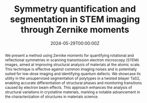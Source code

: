 ---
title: "Symmetry quantification and segmentation in STEM imaging through Zernike moments"
authors:
- admin
- Cheng Zhang
- Xiaoxu Zhao
- N. Duane Loh
author_notes:
- Corresponding author
- 
- 
- Corresponding author
date: "2024-05-29T00:00:00Z"
doi: ""

# Schedule page publish date (NOT publication's date).
publishDate: "2024-05-28T00:00:00Z"

# Publication type.
# Accepts a single type but formatted as a YAML list (for Hugo requirements).
# Enter a publication type from the CSL standard.
publication_types:
- article-journal
publication: '***Chinese Physics B***'

# Publication name and optional abbreviated publication name.
publication: ""
publication_short: ""

abstract: We present a method using Zernike moments for quantifying rotational and reflectional symmetries in scanning transmission electron microscopy (STEM) images, aimed at improving structural analysis of materials at the atomic scale. This technique is effective against common imaging noises and is potentially suited for low-dose imaging and identifying quantum defects. We showcase its utility in the unsupervised segmentation of polytypes in a twisted bilayer TaS2, enabling accurate differentiation of structural phases and monitoring transitions caused by electron beam effects. This approach enhances the analysis of structural variations in crystalline materials, marking a notable advancement in the characterization of structures in materials science.

# Summary. An optional shortened abstract.
summary:

tags:
- symmetry
- STEM
- features
featured: false


url_pdf: https://arxiv.org/pdf/2405.17519
url_code: https://github.com/jiadongdan/motif-learn
#url_dataset: 'https://github.com/jiadongdan/motif-learn'
url_poster: ''
url_project: ''
url_slides: ''
url_source: https://doi.org/10.1088/1674-1056/ad51f4
url_video: ''
---